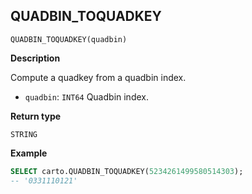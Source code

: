## QUADBIN_TOQUADKEY

```sql:signature
QUADBIN_TOQUADKEY(quadbin)
```

**Description**

Compute a quadkey from a quadbin index.

* `quadbin`: `INT64` Quadbin index.

**Return type**

`STRING`

**Example**

```sql
SELECT carto.QUADBIN_TOQUADKEY(5234261499580514303);
-- '0331110121'
```
